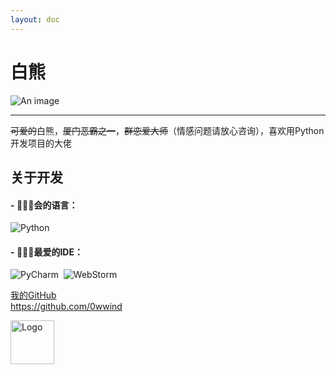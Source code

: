 ```yaml
---
layout: doc
---
```

# 白熊
![An image](http://q1.qlogo.cn/g?b=qq&nk=2797512412&s=160)
_________________
~~可爱的~~白熊，~~厦门恶霸之一~~，~~群恋爱大师~~（情感问题请放心咨询），喜欢用Python开发项目的大佬
## 关于开发

#### - **👨🏻‍💻会的语言**：
<p>
<img src="https://img.shields.io/badge/-Python-A9A9A9?logo=Python&logoColor=3776AB" alt="Python" style="display: inline-block;" />&nbsp;
</p>

#### - **👨🏻‍💻最爱的IDE**：
<p>
<img src="https://img.shields.io/badge/-PyCharm-C0C0C0?logo=PyCharm&logoColor=000" alt="PyCharm" style="display: inline-block;" />&nbsp;
<img src="https://img.shields.io/badge/-WebStorm-000?logo=WebStorm&logoColor=FFF" alt="WebStorm" style="display: inline-block;" />&nbsp;
</p>

<style src="/.vitepress/theme/style/linkcard.css"></style>
<div class="linkcard">
  <a href="https://vitepress.yiov.top/" target="_blank">
    <p class="description">我的GitHub<br><span>https://github.com/0wwind</span></p>
    <div class="logo">
        <img alt="Logo" width="70px" height="70px" src="https://vitepress.yiov.top/logo.png" />
    </div>
  </a>
</div>